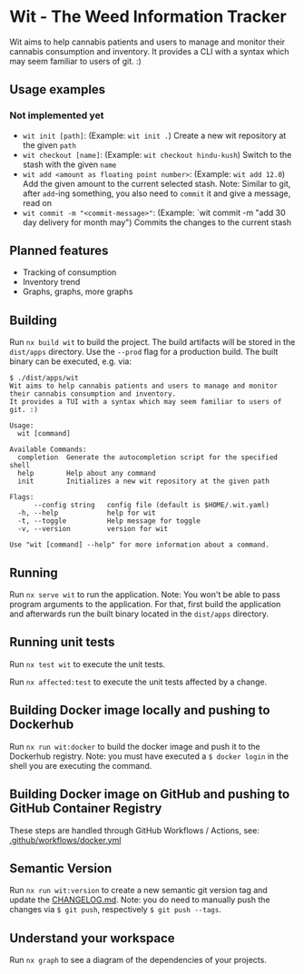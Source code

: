 # Wit - The Weed Information Tracker

Wit aims to help cannabis patients and users to manage and monitor their cannabis consumption and inventory.
It provides a CLI with a syntax which may seem familiar to users of git. :)

## Usage examples

### Not implemented yet

- `wit init [path]`: (Example: `wit init .`) Create a new wit repository at the given `path`
- `wit checkout [name]`: (Example: `wit checkout hindu-kush`) Switch to the stash with the given `name`
- `wit add <amount as floating point number>`: (Example: `wit add 12.0`) Add the given amount to the current selected stash. Note: Similar to git, after `add`-ing something, you also need to `commit` it and give a message, read on
- `wit commit -m "<commit-message>"`: (Example: `wit commit -m "add 30 day delivery for month may") Commits the changes to the current stash

## Planned features

- Tracking of consumption
- Inventory trend
- Graphs, graphs, more graphs

## Building

Run `nx build wit` to build the project. The build artifacts will be stored in the `dist/apps` directory. Use the `--prod` flag for a production build. The built binary can be executed, e.g. via:

```shell
$ ./dist/apps/wit
Wit aims to help cannabis patients and users to manage and monitor their cannabis consumption and inventory.
It provides a TUI with a syntax which may seem familiar to users of git. :)

Usage:
  wit [command]

Available Commands:
  completion  Generate the autocompletion script for the specified shell
  help        Help about any command
  init        Initializes a new wit repository at the given path

Flags:
      --config string   config file (default is $HOME/.wit.yaml)
  -h, --help            help for wit
  -t, --toggle          Help message for toggle
  -v, --version         version for wit

Use "wit [command] --help" for more information about a command.
```

## Running

Run `nx serve wit` to run the application. Note: You won't be able to pass program arguments to the application. For that, first build the application and afterwards run the built binary located in the `dist/apps` directory.

## Running unit tests

Run `nx test wit` to execute the unit tests.

Run `nx affected:test` to execute the unit tests affected by a change.

## Building Docker image locally and pushing to Dockerhub

Run `nx run wit:docker` to build the docker image and push it to the Dockerhub registry. Note: you must have executed a `$ docker login` in the shell you are executing the command.

## Building Docker image on GitHub and pushing to GitHub Container Registry

These steps are handled through GitHub Workflows / Actions, see: [.github/workflows/docker.yml](./github/workflows/docker.yml)

## Semantic Version

Run `nx run wit:version` to create a new semantic git version tag and update the [CHANGELOG.md](./apps/wit/CHANGELOG.md). Note: you do need to manually push the changes via `$ git push`, respectively `$ git push --tags`.

## Understand your workspace

Run `nx graph` to see a diagram of the dependencies of your projects.
